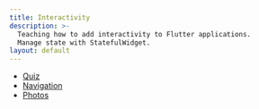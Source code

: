 ```yaml
---
title: Interactivity
description: >-
  Teaching how to add interactivity to Flutter applications.
  Manage state with StatefulWidget.
layout: default
---
```


- [Quiz](quiz)
- [Navigation](navigation)
- [Photos](photos)